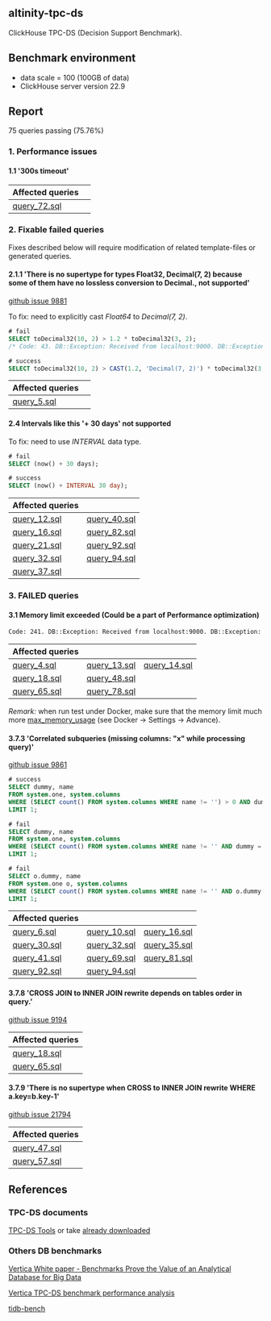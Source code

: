 ## altinity-tpc-ds
ClickHouse TPC-DS (Decision Support Benchmark).

## Benchmark environment
* data scale = 100 (100GB of data)
* ClickHouse server version 22.9

## Report

75 queries passing (75.76%)

### 1. Performance issues

#### 1.1 '300s timeout'


| **Affected queries** ||
| --- | --- |
| [query_72.sql](/queries/query_72.sql) | 

### 2. Fixable failed queries

Fixes described below will require modification of related template-files or generated queries.

#### 2.1.1 'There is no supertype for types Float32, Decimal(7, 2) because some of them have no lossless conversion to Decimal., not supported'

[github issue 9881](https://github.com/ClickHouse/ClickHouse/issues/9881)

To fix: need to explicitly cast *Float64* to *Decimal(7, 2)*.

```sql
# fail
SELECT toDecimal32(10, 2) > 1.2 * toDecimal32(3, 2);
/* Code: 43. DB::Exception: Received from localhost:9000. DB::Exception: Illegal types Float64 and Decimal(9, 2) of arguments of function multiply. */

# success
SELECT toDecimal32(10, 2) > CAST(1.2, 'Decimal(7, 2)') * toDecimal32(3, 2);
```

| **Affected queries** ||
| --- | --- |
| [query_5.sql](/queries/query_5.sql) | 

#### 2.4 Intervals like this '+ 30 days' not supported

To fix: need to use *INTERVAL* data type.

```sql
# fail
SELECT (now() + 30 days);

# success
SELECT (now() + INTERVAL 30 day);
```

| **Affected queries** ||
| --- | --- |
| [query_12.sql](/queries/query_12.sql) | [query_40.sql](/queries/query_40.sql) |
| [query_16.sql](/queries/query_16.sql) | [query_82.sql](/queries/query_82.sql) |
| [query_21.sql](/queries/query_21.sql) | [query_92.sql](/queries/query_92.sql) |
| [query_32.sql](/queries/query_32.sql) | [query_94.sql](/queries/query_94.sql) |
| [query_37.sql](/queries/query_37.sql) | |


### 3. FAILED queries

#### 3.1 Memory limit exceeded (Could be a part of Performance optimization)

```bash
Code: 241. DB::Exception: Received from localhost:9000. DB::Exception: Memory limit (for query) exceeded: would use 9.34 GiB (attempt to allocate chunk of 67108864 bytes), maximum: 9.31 GiB.
```
 
| **Affected queries** | | |
| --- | --- | --- |
| [query_4.sql](/queries/query_4.sql) | [query_13.sql](/queries/query_13.sql) | [query_14.sql](/queries/query_14.sql) |
| [query_18.sql](/queries/query_18.sql) | [query_48.sql](/queries/query_48.sql) ||
| [query_65.sql](/queries/query_65.sql) | [query_78.sql](/queries/query_78.sql) ||

*Remark:* when run test under Docker, make sure that the memory limit much more [max_memory_usage](https://clickhouse.tech/docs/en/operations/settings/query_complexity/#settings_max_memory_usage) (see Docker -> Settings -> Advance).


#### 3.7.3 'Correlated subqueries (missing columns: "x" while processing query)'

[github issue 9861](https://github.com/ClickHouse/ClickHouse/issues/9861)

```sql
# success
SELECT dummy, name
FROM system.one, system.columns
WHERE (SELECT count() FROM system.columns WHERE name != '') > 0 AND dummy = 0
LIMIT 1;

# fail
SELECT dummy, name
FROM system.one, system.columns
WHERE (SELECT count() FROM system.columns WHERE name != '' AND dummy = 0) > 0
LIMIT 1;

# fail
SELECT o.dummy, name
FROM system.one o, system.columns
WHERE (SELECT count() FROM system.columns WHERE name != '' AND o.dummy = 0) > 0
LIMIT 1;
```

| **Affected queries** |||
| --- | --- | --- |
| [query_6.sql](/queries/query_6.sql) | [query_10.sql](/queries/query_10.sql) | [query_16.sql](/queries/query_16.sql) |
| [query_30.sql](/queries/query_30.sql) | [query_32.sql](/queries/query_32.sql) | [query_35.sql](/queries/query_35.sql) |
| [query_41.sql](/queries/query_41.sql) | [query_69.sql](/queries/query_69.sql) | [query_81.sql](/queries/query_81.sql) |
| [query_92.sql](/queries/query_92.sql) | [query_94.sql](/queries/query_94.sql) | |


#### 3.7.8 'CROSS JOIN to INNER JOIN rewrite depends on tables order in query.'

[github issue 9194](https://github.com/ClickHouse/ClickHouse/issues/9194)

| **Affected queries** |
| --- |
| [query_18.sql](/queries/query_18.sql) |
| [query_65.sql](/queries/query_65.sql) |


#### 3.7.9 'There is no supertype when CROSS to INNER JOIN rewrite WHERE a.key=b.key-1'

[github issue 21794](https://github.com/ClickHouse/ClickHouse/issues/21794)

| **Affected queries** |
| --- |
| [query_47.sql](/queries/query_47.sql) |
| [query_57.sql](/queries/query_57.sql) |


## References

### TPC-DS documents

[TPC-DS Tools](http://www.tpc.org/tpc_documents_current_versions/current_specifications5.asp) or take [already downloaded](/assets/9b0e0c62-e2be-4183-9a51-de7de896b71d-tpc-ds-tool.zip)

### Others DB benchmarks

[Vertica White paper - Benchmarks Prove the Value of an Analytical Database for Big Data](https://www.vertica.com/wp-content/uploads/2017/01/Benchmarks-Prove-the-Value-of-an-Analytical-Database-for-Big-Data.pdf)

[Vertica TPC-DS benchmark performance analysis](http://bicortex.com/vertica-mpp-database-overview-and-tpc-ds-benchmark-performance-analysis-part-3/)

[tidb-bench](https://github.com/pingcap/tidb-bench)
